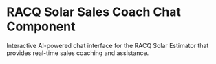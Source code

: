 # RACQ Solar Sales Coach Chat Component

Interactive AI-powered chat interface for the RACQ Solar Estimator that provides real-time sales coaching and assistance.
